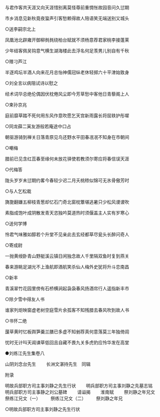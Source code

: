 <!-- { "loadSidebar": true } -->
　　与君作客共天涯又向天涯惜别离莫怪尊前重惆怅故园音问久愆期 

　　市乡消息见新秋竟夜蛩声引客愁赖得故人陪语笑无端送别又城头 

　　○送李嗣宗北上 

　　凤凰池北辟雍开御柳毵毵绕柏台赋就不须杨意荐君家桃李接蓬莱 

　　少年结客佩吴钩意气横生湖海楼此去浮名何足羡男儿别自有千秋 

　　○赠刁芦江 

　　半逐鸡坛半酒人向来花月总怡神儒冠纵老休轻掷六十平津始致身 

　　○刘全言以病阻试诗以慰之 

　　经术词华总绝伦偶因伏枕倦风尘即今芳草愁中客他日青藜阁上人 

　　○柬孙京兆 

　　庭前靡草踏不死何用东风作意吹愿乞天宫新雨露长将屈轶护彤墀 

　　○同龙薛二寅友游般若庵途中口占 

　　朝驱游骑到禅关日落青原见鸟还野水平田春冺冺不知身在市朝间 

　　○嘲梅 

　　腊前已见含红蕊春至缘何未放花驿使若教须尔寄应将春信误天涯 

　　○代梅答 

　　陇头岁岁未愆期约畧今春较少迟二月夭桃秾似锦可无氷骨傲芳时 

　　○与人乞松栽 

　　旖旎翻嫌五柳枝青葱却忆石门奇北窗枕簟堪逃暑只少松风谡谡吹 

　　素脂成饱叶成阴散发青天恣独吟莫道热时须偃盖主人实有岁寒心 

　　○送何学博 

　　怜君气味雅如醇若个升堂不见亲此去玄经都草尽瓮头长醉问奇人 

　　○寄成尉 

　　一抛黄绶卧青山野艇溪云镇日闲独念故人千里隔双鱼时复到燕关 

　　春来游眺足湖光不上渔航即酒航笑杀仙人梅外史犹将升斗恋南昌 

　　○新丰 

　　青溪翠竹花园里傍有石桥横涧起袅袅春风扬酒帘行人遥指新丰市 

　　○除夕雪中得友人书 

　　谁家列炬映窗虚老树空庭雪片余孤客不知残腊去春风吹到故人书 

　　○书怀二绝 

　　蘐草黄时忆板舆笋羹兰膳已多虚不知剉荐真何意落莫三年独倚闾 

　　忧时无计呌天阊谏草低回且自藏不畏九关多虎豹应怜华发在高堂 

　　●刘练江先生集卷八 

　　山阴刘念台先生 
　　长洲文湛持先生　同辑 

　　附录 

　　明故兵部职方司主事刘静之先生行状 
　　明兵部职方司主事刘静之先墓志铭 
　　明兵部职方司主事静之刘公墓碑 
　　请谥揭 
　　淮南赋 
　　祭刘静之年兄文 
　　祭练江兄文（一） 
　　祭练江兄文（二） 
　　祭刘静之年兄 

　　○明故兵部职方司主事刘静之先生行状 


